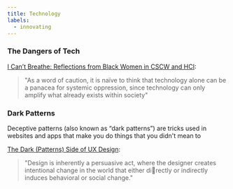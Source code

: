 ```yaml
---
title: Technology
labels: 
  - innovating
---
```


<h3>The Dangers of Tech</h3>


  <a href="https://par.nsf.gov/servlets/purl/10213020">I Can’t Breathe: Reflections from Black Women in CSCW and HCI</a>:

  >"As a word of caution, it is naïve to think that technology alone can be a panacea for systemic oppression, since technology can only amplify what already exists within society"
    


<!-- <h2>Tech on the rise</h2>
<p>
Deceptive patterns (also known as “dark patterns”) are tricks used in websites and apps that make you do things that you didn't mean to </p>


<h2>Digital Privacy</h2>
<p>
Deceptive patterns (also known as “dark patterns”) are tricks used in websites and apps that make you do things that you didn't mean to </p> -->


<h3>Dark Patterns</h3>
<p>
Deceptive patterns (also known as “dark patterns”) are tricks used in websites and apps that make you do things that you didn't mean to </p>

  <a href="https://demox.tw/media/component/pdf/The_Dark_Patterns_Side_of_UX_Design_Zi6OmZR.pdf"> The Dark (Patterns) Side of UX Design</a>:

  >"Design is inherently a persuasive act, where the
    designer creates intentional change in the world that either directly or indirectly induces behavioral or social change." 
